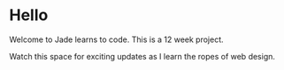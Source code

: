 Hello
====

Welcome to Jade learns to code.
This is a 12 week project.

Watch this space for exciting updates as I learn the ropes of web design.
